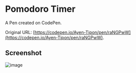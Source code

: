 # Pomodoro Timer

A Pen created on CodePen.

Original URL: [https://codepen.io/Ayen-Tipon/pen/raNGPwW](https://codepen.io/Ayen-Tipon/pen/raNGPwW).

## Screenshot
![image](https://github.com/user-attachments/assets/8f59c81b-96c8-4522-bc1a-3982c91b042b)
